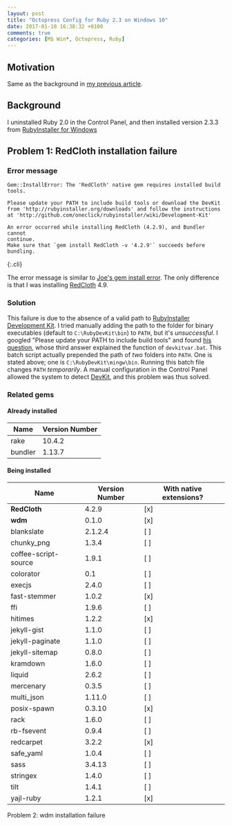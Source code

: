 ```yaml
---
layout: post
title: "Octopress Config for Ruby 2.3 on Windows 10"
date: 2017-01-10 16:38:32 +0100
comments: true
categories: [M$ Win*, Octopress, Ruby]
---
```


Motivation
---

Same as the background in [my previous article][pp].

Background
---

I uninstalled Ruby 2.0 in the Control Panel, and then installed
version 2.3.3 from [RubyInstaller for Windows][rb4win]

Problem 1: RedCloth installation failure
---

### Error message

    Gem::InstallError: The 'RedCloth' native gem requires installed build tools.

    Please update your PATH to include build tools or download the DevKit
    from 'http://rubyinstaller.org/downloads' and follow the instructions
    at 'http://github.com/oneclick/rubyinstaller/wiki/Development-Kit'

    An error occurred while installing RedCloth (4.2.9), and Bundler cannot
    continue.
    Make sure that `gem install RedCloth -v '4.2.9'` succeeds before bundling.
{:.cli}

The error message is similar to [Joe's gem install error][so36274233].
The only difference is that I was installing [RedCloth] 4.9.

### Solution

This failure is due to the absence of a valid path to [RubyInstaller
Development Kit][rbdevkt].  I tried manually adding the path to the
folder for binary executables (default to `C:\RubyDevKit\bin`) to
`PATH`, but it's *unsuccessful*.  I googled "Please update your PATH
to include build tools" and found [his question][so36274233], whose
third answer explained the function of `devkitvar.bat`.  This batch
script actually prepended the path of *two* folders into `PATH`.  One
is stated above; one is `C:\RubyDevKit\mingw\bin`.  Running this batch
file changes `PATH` *temporarily*.  A manual configuration in the
Control Panel allowed the system to detect [DevKit][rbdevkt], and this
problem was thus solved.

### Related gems

#### Already installed

Name    | Version Number
---     | ---
rake    | 10.4.2
bundler | 1.13.7

#### Being installed

Name                 | Version Number | With native extensions?
---                  | ---            | ---
**RedCloth**         | 4.2.9          | [x]
**wdm**              | 0.1.0          | [x]
blankslate           | 2.1.2.4        | [ ]
chunky_png           | 1.3.4          | [ ]
coffee-script-source | 1.9.1          | [ ]
colorator            | 0.1            | [ ]
execjs               | 2.4.0          | [ ]
fast-stemmer         | 1.0.2          | [x]
ffi                  | 1.9.6          | [ ]
hitimes              | 1.2.2          | [x]
jekyll-gist          | 1.1.0          | [ ]
jekyll-paginate      | 1.1.0          | [ ]
jekyll-sitemap       | 0.8.0          | [ ]
kramdown             | 1.6.0          | [ ]
liquid               | 2.6.2          | [ ]
mercenary            | 0.3.5          | [ ]
multi_json           | 1.11.0         | [ ]
posix-spawn          | 0.3.10         | [x]
rack                 | 1.6.0          | [ ]
rb-fsevent           | 0.9.4          | [ ]
redcarpet            | 3.2.2          | [x]
safe_yaml            | 1.0.4          | [ ]
sass                 | 3.4.13         | [ ]
stringex             | 1.4.0          | [ ]
tilt                 | 1.4.1          | [ ]
yajl-ruby            | 1.2.1          | [x]

Problem 2: wdm installation failure


[pp]: /blog/2017/01/10/upgraded-to-git-for-windows-2-dot-11/
[rb4win]: https://rubyinstaller.org/
[so36274233]: http://stackoverflow.com/a/36274233/280189
[RedCloth]: http://redcloth.org/
[rbdevkt]: https://rubyinstaller.org/add-ons/devkit/
